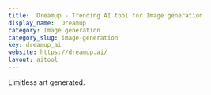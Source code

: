 ```yaml
---
title:  Dreamup - Trending AI tool for Image generation
display_name:  Dreamup
category: Image generation
category_slug: image-generation
key: dreamup_ai
website: https://dreamup.ai/
layout: aitool
---
```


Limitless art generated.
